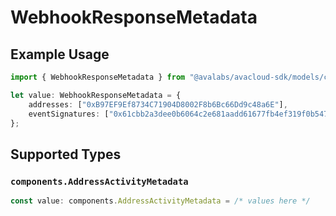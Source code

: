 # WebhookResponseMetadata

## Example Usage

```typescript
import { WebhookResponseMetadata } from "@avalabs/avacloud-sdk/models/components";

let value: WebhookResponseMetadata = {
    addresses: ["0xB97EF9Ef8734C71904D8002F8b6Bc66Dd9c48a6E"],
    eventSignatures: ["0x61cbb2a3dee0b6064c2e681aadd61677fb4ef319f0b547508d495626f5a62f64"],
};
```

## Supported Types

### `components.AddressActivityMetadata`

```typescript
const value: components.AddressActivityMetadata = /* values here */
```

